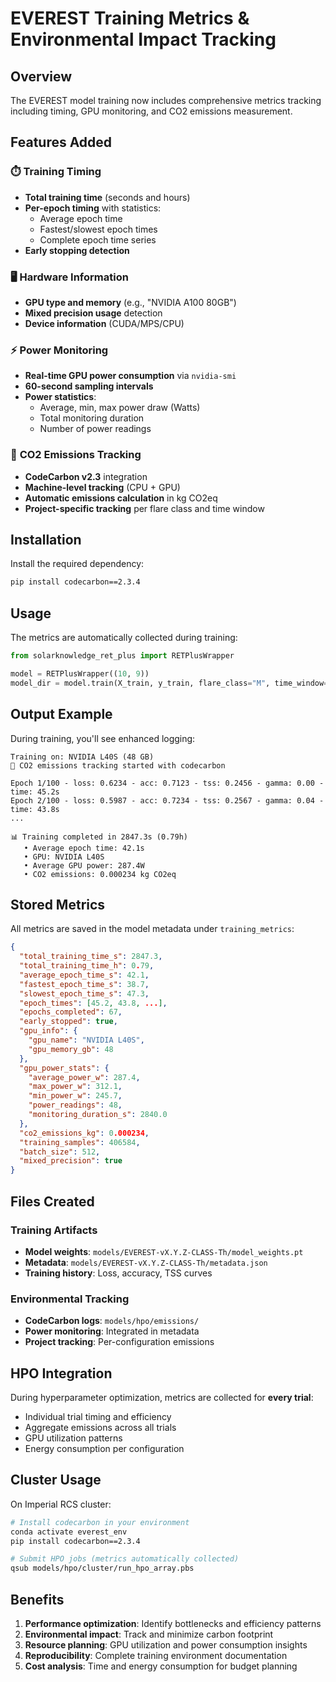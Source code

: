 # EVEREST Training Metrics & Environmental Impact Tracking

## Overview
The EVEREST model training now includes comprehensive metrics tracking including timing, GPU monitoring, and CO2 emissions measurement.

## Features Added

### ⏱️ **Training Timing**
- **Total training time** (seconds and hours)
- **Per-epoch timing** with statistics:
  - Average epoch time
  - Fastest/slowest epoch times
  - Complete epoch time series
- **Early stopping detection**

### 🖥️ **Hardware Information**
- **GPU type and memory** (e.g., "NVIDIA A100 80GB")
- **Mixed precision usage** detection
- **Device information** (CUDA/MPS/CPU)

### ⚡ **Power Monitoring** 
- **Real-time GPU power consumption** via `nvidia-smi`
- **60-second sampling intervals**
- **Power statistics**:
  - Average, min, max power draw (Watts)
  - Total monitoring duration
  - Number of power readings

### 🌱 **CO2 Emissions Tracking**
- **CodeCarbon v2.3** integration
- **Machine-level tracking** (CPU + GPU)
- **Automatic emissions calculation** in kg CO2eq
- **Project-specific tracking** per flare class and time window

## Installation

Install the required dependency:
```bash
pip install codecarbon==2.3.4
```

## Usage

The metrics are automatically collected during training:

```python
from solarknowledge_ret_plus import RETPlusWrapper

model = RETPlusWrapper((10, 9))
model_dir = model.train(X_train, y_train, flare_class="M", time_window="24")
```

## Output Example

During training, you'll see enhanced logging:
```
Training on: NVIDIA L40S (48 GB)
🌱 CO2 emissions tracking started with codecarbon

Epoch 1/100 - loss: 0.6234 - acc: 0.7123 - tss: 0.2456 - gamma: 0.00 - time: 45.2s
Epoch 2/100 - loss: 0.5987 - acc: 0.7234 - tss: 0.2567 - gamma: 0.04 - time: 43.8s
...

📊 Training completed in 2847.3s (0.79h)
   • Average epoch time: 42.1s
   • GPU: NVIDIA L40S
   • Average GPU power: 287.4W
   • CO2 emissions: 0.000234 kg CO2eq
```

## Stored Metrics

All metrics are saved in the model metadata under `training_metrics`:

```json
{
  "total_training_time_s": 2847.3,
  "total_training_time_h": 0.79,
  "average_epoch_time_s": 42.1,
  "fastest_epoch_time_s": 38.7,
  "slowest_epoch_time_s": 47.3,
  "epoch_times": [45.2, 43.8, ...],
  "epochs_completed": 67,
  "early_stopped": true,
  "gpu_info": {
    "gpu_name": "NVIDIA L40S", 
    "gpu_memory_gb": 48
  },
  "gpu_power_stats": {
    "average_power_w": 287.4,
    "max_power_w": 312.1,
    "min_power_w": 245.7,
    "power_readings": 48,
    "monitoring_duration_s": 2840.0
  },
  "co2_emissions_kg": 0.000234,
  "training_samples": 406584,
  "batch_size": 512,
  "mixed_precision": true
}
```

## Files Created

### Training Artifacts
- **Model weights**: `models/EVEREST-vX.Y.Z-CLASS-Th/model_weights.pt`
- **Metadata**: `models/EVEREST-vX.Y.Z-CLASS-Th/metadata.json`
- **Training history**: Loss, accuracy, TSS curves

### Environmental Tracking
- **CodeCarbon logs**: `models/hpo/emissions/`
- **Power monitoring**: Integrated in metadata
- **Project tracking**: Per-configuration emissions

## HPO Integration

During hyperparameter optimization, metrics are collected for **every trial**:
- Individual trial timing and efficiency
- Aggregate emissions across all trials  
- GPU utilization patterns
- Energy consumption per configuration

## Cluster Usage

On Imperial RCS cluster:
```bash
# Install codecarbon in your environment
conda activate everest_env
pip install codecarbon==2.3.4

# Submit HPO jobs (metrics automatically collected)
qsub models/hpo/cluster/run_hpo_array.pbs
```

## Benefits

1. **Performance optimization**: Identify bottlenecks and efficiency patterns
2. **Environmental impact**: Track and minimize carbon footprint
3. **Resource planning**: GPU utilization and power consumption insights
4. **Reproducibility**: Complete training environment documentation
5. **Cost analysis**: Time and energy consumption for budget planning 
